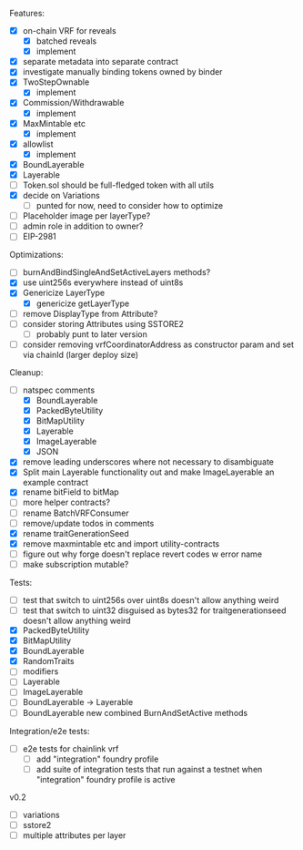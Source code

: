 

Features:

-   [x] on-chain VRF for reveals
    -   [x] batched reveals
    -   [x] implement
-   [x] separate metadata into separate contract
-   [x] investigate manually binding tokens owned by binder
-   [x] TwoStepOwnable
    -   [x] implement
-   [x] Commission/Withdrawable
    -   [x] implement
-   [x] MaxMintable etc
    -   [x] implement
-   [x] allowlist
    -   [x] implement
-   [x] BoundLayerable
-   [x] Layerable
-   [ ] Token.sol should be full-fledged token with all utils
-   [x] decide on Variations
    -   [ ] punted for now, need to consider how to optimize
-   [ ] Placeholder image per layerType?
-   [ ] admin role in addition to owner?
-   [ ] EIP-2981

Optimizations:

-   [ ] burnAndBindSingleAndSetActiveLayers methods?
-   [x] use uint256s everywhere instead of uint8s
-   [x] Genericize LayerType
    -   [x] genericize getLayerType
-   [ ] remove DisplayType from Attribute?
-   [ ] consider storing Attributes using SSTORE2
    -   [ ] probably punt to later version
-   [ ] consider removing vrfCoordinatorAddress as constructor param and set via chainId (larger deploy size)

Cleanup:

-   [ ] natspec comments
    -   [x] BoundLayerable
    -   [x] PackedByteUtility
    -   [x] BitMapUtility
    -   [x] Layerable
    -   [x] ImageLayerable
    -   [x] JSON
-   [x] remove leading underscores where not necessary to disambiguate
-   [x] Split main Layerable functionality out and make ImageLayerable an example contract
-   [x] rename bitField to bitMap
-   [ ] more helper contracts?
-   [ ] rename BatchVRFConsumer
-   [ ] remove/update todos in comments
-   [x] rename traitGenerationSeed
-   [x] remove maxmintable etc and import utility-contracts
-   [ ] figure out why forge doesn't replace revert codes w error name
-   [ ] make subscription mutable?

Tests:

-   [ ] test that switch to uint256s over uint8s doesn't allow anything weird
-   [ ] test that switch to uint32 disguised as bytes32 for traitgenerationseed doesn't allow anything weird
-   [x] PackedByteUtility
-   [x] BitMapUtility
-   [x] BoundLayerable
-   [x] RandomTraits
-   [ ] modifiers
-   [ ] Layerable
-   [ ] ImageLayerable
-   [ ] BoundLayerable -> Layerable
-   [ ] BoundLayerable new combined BurnAndSetActive methods

Integration/e2e tests:

-   [ ] e2e tests for chainlink vrf
    -   [ ] add "integration" foundry profile
    -   [ ] add suite of integration tests that run against a testnet when "integration" foundry profile is active

v0.2
- [ ] variations
- [ ] sstore2
- [ ] multiple attributes per layer